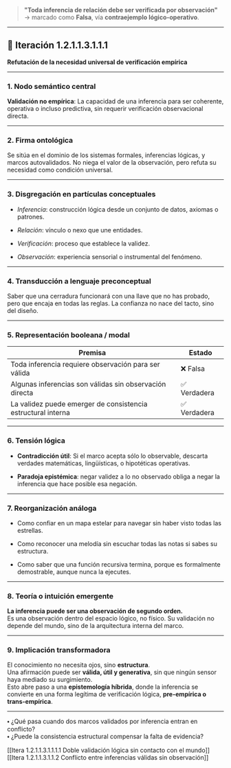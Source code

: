 > **"Toda inferencia de relación debe ser verificada por observación"** → marcado como **Falsa**, vía **contraejemplo lógico-operativo**.

---

## 🔁 Iteración 1.2.1.1.3.1.1.1

**Refutación de la necesidad universal de verificación empírica**

---

### 1. **Nodo semántico central**

**Validación no empírica**: La capacidad de una inferencia para ser coherente, operativa o incluso predictiva, sin requerir verificación observacional directa.

---

### 2. **Firma ontológica**

Se sitúa en el dominio de los sistemas formales, inferencias lógicas, y marcos autovalidados. No niega el valor de la observación, pero refuta su necesidad como condición universal.

---

### 3. **Disgregación en partículas conceptuales**

- _Inferencia_: construcción lógica desde un conjunto de datos, axiomas o patrones.
    
- _Relación_: vínculo o nexo que une entidades.
    
- _Verificación_: proceso que establece la validez.
    
- _Observación_: experiencia sensorial o instrumental del fenómeno.
    

---

### 4. **Transducción a lenguaje preconceptual**

Saber que una cerradura funcionará con una llave que no has probado, pero que encaja en todas las reglas. La confianza no nace del tacto, sino del diseño.

---

### 5. **Representación booleana / modal**

|Premisa|Estado|
|---|---|
|Toda inferencia requiere observación para ser válida|❌ Falsa|
|Algunas inferencias son válidas sin observación directa|✅ Verdadera|
|La validez puede emerger de consistencia estructural interna|✅ Verdadera|

---

### 6. **Tensión lógica**

- **Contradicción útil**: Si el marco acepta sólo lo observable, descarta verdades matemáticas, lingüísticas, o hipotéticas operativas.
    
- **Paradoja epistémica**: negar validez a lo no observado obliga a negar la inferencia que hace posible esa negación.
    

---

### 7. **Reorganización análoga**

- Como confiar en un mapa estelar para navegar sin haber visto todas las estrellas.
    
- Como reconocer una melodía sin escuchar todas las notas si sabes su estructura.
    
- Como saber que una función recursiva termina, porque es formalmente demostrable, aunque nunca la ejecutes.
    

---

### 8. **Teoría o intuición emergente**

**La inferencia puede ser una observación de segundo orden.**  
Es una observación dentro del espacio lógico, no físico. Su validación no depende del mundo, sino de la arquitectura interna del marco.

---

### 9. **Implicación transformadora**

El conocimiento no necesita ojos, sino **estructura**.  
Una afirmación puede ser **válida, útil y generativa**, sin que ningún sensor haya mediado su surgimiento.  
Esto abre paso a una **epistemología híbrida**, donde la inferencia se convierte en una forma legítima de verificación lógica, **pre-empírica o trans-empírica**.

---

⬩ ¿Qué pasa cuando dos marcos validados por inferencia entran en conflicto?  
⬩ ¿Puede la consistencia estructural compensar la falta de evidencia?

[[Itera 1.2.1.1.3.1.1.1.1 Doble validación lógica sin contacto con el mundo]]  
[[Itera 1.2.1.1.3.1.1.2 Conflicto entre inferencias válidas sin observación]]

